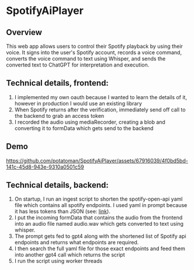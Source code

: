 # SpotifyAiPlayer

## Overview
This web app allows users to control their Spotify playback by using their voice. It signs into the user's Spotify account, records a voice command, converts the voice command to text using Whisper, and sends the converted text to ChatGPT for interpretation and execution.

## Technical details, frontend:
1. I implemented my own oauth because I wanted to learn the details of it, however in production I would use an existing library
2. When Spotify returns after the verification, immediately send off call to the backend to grab an access token
3. I recorded the audio using mediaRecorder, creating a blob and converting it to formData which gets send to the backend

## Demo

https://github.com/potatoman/SpotifyAiPlayer/assets/67916039/4f0bd5bd-141c-45d8-943e-9310a0501c59

## Technical details, backend:
1. On startup, I run an ingest script to shorten the spotify-open-api yaml file which contains all spotify endpoints. I used yaml in prompt because it has less tokens than JSON (see: [link](https://betterprogramming.pub/yaml-vs-json-which-is-more-efficient-for-language-models-5bc11dd0f6df)).
2. I put the incoming formData that contains the audio from the frontend into an audio file named audio.wav which gets converted to text using whisper.
3. The prompt gets fed to gpt4 along with the shortened list of Spotify api endpoints and returns what endpoints are required.
4. I then search the full yaml file for those exact endpoints and feed them into another gpt4 call which returns the script
5. I run the script using worker threads
